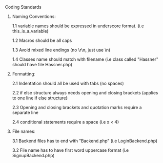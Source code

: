 Coding Standards

1. Naming Conventions:

    1.1 variable names should be expressed in underscore format. (i.e this_is_a_variable)

    1.2 Macros should be all caps

    1.3 Avoid mixed line endings (no \r\n, just use \n)

    1.4 Classes name should match with filename (i.e class called "Hassner" should have file Hassner.php)

2. Formatting:

    2.1 Indentation should all be used with tabs (no spaces)

    2.2 if else structure always needs opening and closing brackets (applies to one line if else structure)

    2.3 Opening and closing brackets and quotation marks require a separate line

    2.4 conditional statements require a space (i.e x < 4)

3. File names:

    3.1 Backend files has to end with "Backend.php" (i.e LoginBackend.php)
    
    3.2 File name has to have first word uppercase format (i.e SignupBackend.php)